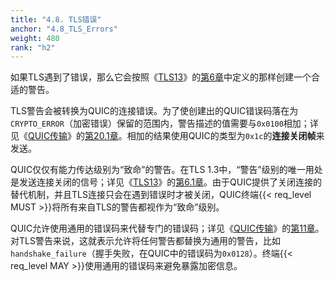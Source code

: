 ```yaml
---
title: "4.8. TLS错误"
anchor: "4.8_TLS_Errors"
weight: 480
rank: "h2"
---
```


如果TLS遇到了错误，那么它会按照《[TLS13](https://www.rfc-editor.org/info/rfc8446)》的[第6章](https://www.rfc-editor.org/rfc/rfc8446.html#section-6)中定义的那样创建一个合适的警告。

TLS警告会被转换为QUIC的连接错误。为了使创建出的QUIC错误码落在为`CRYPTO_ERROR`（加密错误）保留的范围内，警告描述的值需要与`0x0100`相加；详见《[QUIC传输](../RFC9000_Chinese_Translation)》的[第20.1章](../RFC9000_Chinese_Translation/#20.1_Transport_Error_Codes)。相加的结果使用QUIC的类型为`0x1c`的**连接关闭帧**来发送。

QUIC仅仅有能力传达级别为“致命”的警告。在TLS 1.3中，“警告”级别的唯一用处是发送连接关闭的信号；详见《[TLS13](https://www.rfc-editor.org/info/rfc8446)》的[第6.1章](https://www.rfc-editor.org/rfc/rfc8446.html#section-6.1)。由于QUIC提供了关闭连接的替代机制，并且TLS连接只会在遇到错误时才被关闭，QUIC终端{{< req_level MUST >}}将所有来自TLS的警告都视作为“致命”级别。

QUIC允许使用通用的错误码来代替专门的错误码；详见《[QUIC传输](../RFC9000_Chinese_Translation)》的[第11章](../RFC9000_Chinese_Translation/#11_Error_Handling)。对TLS警告来说，这就表示允许将任何警告都替换为通用的警告，比如`handshake_failure`（握手失败，在QUIC中的错误码为`0x0128`）。终端{{< req_level MAY >}}使用通用的错误码来避免暴露加密信息。
